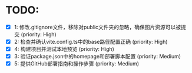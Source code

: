 # TODO:

- [x] 1: 修改.gitignore文件，移除对public文件夹的忽略，确保图片资源可以被提交 (priority: High)
- [x] 2: 检查并确认vite.config.ts中的base路径配置正确 (priority: High)
- [x] 4: 构建项目并测试本地预览 (priority: High)
- [x] 3: 验证package.json中的homepage和部署脚本配置 (priority: Medium)
- [x] 5: 提供GitHub部署指南和操作步骤 (priority: Medium)
